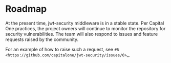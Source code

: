 # Roadmap

At the present time, jwt-security middleware is in a stable state. Per Capital
One practices, the project owners will continue to monitor the repository for
security vulnerabilities. The team will also respond to issues and feature
requests raised by the community.

For an example of how to raise such a request, see `#6 <https://github.com/capitalone/jwt-security/issues/6>`_.